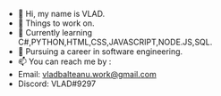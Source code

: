 - 👋 Hi, my name is VLAD.
- 👀 Things to work on.
- 🌱 Currently learning C#,PYTHON,HTML,CSS,JAVASCRIPT,NODE.JS,SQL.
- 💞️ Pursuing a career in software engineering. 
- 📫 You can reach me by : 
- Email: vladbalteanu.work@gmail.com
- Discord: VLAD#9297

<!---
Git-user-Vlad/Git-user-Vlad is a ✨ special ✨ repository because its `README.md` (this file) appears on your GitHub profile.
You can click the Preview link to take a look at your changes.
--->
